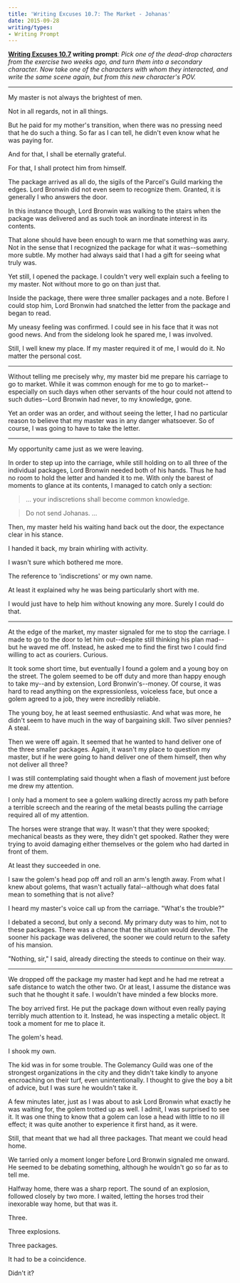 ```yaml
---
title: 'Writing Excuses 10.7: The Market - Johanas'
date: 2015-09-28
writing/types:
- Writing Prompt
---
```

**<a href="http://www.writingexcuses.com/2015/02/15/writing-excuses-10-7-who-are-all-these-people/">Writing Excuses 10.7</a> writing prompt**: *Pick one of the dead-drop characters from the exercise two weeks ago, and turn them into a secondary character. Now take one of the characters with whom they interacted, and write the same scene again, but from this new character's POV.*

* * *

My master is not always the brightest of men.

Not in all regards, not in all things.

But he paid for my mother's transition, when there was no pressing need that he do such a thing. So far as I can tell, he didn't even know what he was paying for.

And for that, I shall be eternally grateful.

<!--more-->

For that, I shall protect him from himself.

The package arrived as all do, the sigils of the Parcel's Guild marking the edges. Lord Bronwin did not even seem to recognize them. Granted, it is generally I who answers the door.


In this instance though, Lord Bronwin was walking to the stairs when the package was delivered and as such took an inordinate interest in its contents.

That alone should have been enough to warn me that something was awry. Not in the sense that I recognized the package for what it was--something more subtle. My mother had always said that I had a gift for seeing what truly was.

Yet still, I opened the package. I couldn't very well explain such a feeling to my master. Not without more to go on than just that.

Inside the package, there were three smaller packages and a note. Before I could stop him, Lord Bronwin had snatched the letter from the package and began to read.

My uneasy feeling was confirmed. I could see in his face that it was not good news. And from the sidelong look he spared me, I was involved.

Still, I well knew my place. If my master required it of me, I would do it. No matter the personal cost.

* * *

Without telling me precisely why, my master bid me prepare his carriage to go to market. While it was common enough for me to go to market--especially on such days when other servants of the hour could not attend to such duties--Lord Bronwin had never, to my knowledge, gone.

Yet an order was an order, and without seeing the letter, I had no particular reason to believe that my master was in any danger whatsoever.
So of course, I was going to have to take the letter.

* * *

My opportunity came just as we were leaving.

In order to step up into the carriage, while still holding on to all three of the individual packages, Lord Bronwin needed both of his hands. Thus he had no room to hold the letter and handed it to me. With only the barest of moments to glance at its contents, I managed to catch only a section:


> ... your indiscretions shall become common knowledge.

> Do not send Johanas. ...


Then, my master held his waiting hand back out the door, the expectance clear in his stance.

I handed it back, my brain whirling with activity.

I wasn't sure which bothered me more.

The reference to 'indiscretions' or my own name.

At least it explained why he was being particularly short with me.

I would just have to help him without knowing any more. Surely I could do that.

* * *

At the edge of the market, my master signaled for me to stop the carriage. I made to go to the door to let him out--despite still thinking his plan mad--but he waved me off. Instead, he asked me to find the first two I could find willing to act as couriers. Curious.

It took some short time, but eventually I found a golem and a young boy on the street. The golem seemed to be off duty and more than happy enough to take my--and by extension, Lord Bronwin's--money. Of course, it was hard to read anything on the expressionless, voiceless face, but once a golem agreed to a job, they were incredibly reliable.

The young boy, he at least seemed enthusiastic. And what was more, he didn't seem to have much in the way of bargaining skill. Two silver pennies? A steal.

Then we were off again. It seemed that he wanted to hand deliver one of the three smaller packages. Again, it wasn't my place to question my master, but if he were going to hand deliver one of them himself, then why not deliver all three?

I was still contemplating said thought when a flash of movement just before me drew my attention.

I only had a moment to see a golem walking directly across my path before a terrible screech and the rearing of the metal beasts pulling the carriage required all of my attention.

The horses were strange that way. It wasn't that they were spooked; mechanical beasts as they were, they didn't get spooked. Rather they were trying to avoid damaging either themselves or the golem who had darted in front of them.

At least they succeeded in one.

I saw the golem's head pop off and roll an arm's length away. From what I knew about golems, that wasn't actually fatal--although what does fatal mean to something that is not alive?

I heard my master's voice call up from the carriage. "What's the trouble?"

I debated a second, but only a second. My primary duty was to him, not to these packages. There was a chance that the situation would devolve. The sooner his package was delivered, the sooner we could return to the safety of his mansion.

"Nothing, sir," I said, already directing the steeds to continue on their way.

* * *

We dropped off the package my master had kept and he had me retreat a safe distance to watch the other two. Or at least, I assume the distance was such that he thought it safe. I wouldn't have minded a few blocks more.

The boy arrived first. He put the package down without even really paying terribly much attention to it. Instead, he was inspecting a metalic object. It took a moment for me to place it.

The golem's head.

I shook my own.

The kid was in for some trouble. The Golemancy Guild was one of the strongest organizations in the city and they didn't take kindly to anyone encroaching on their turf, even unintentionally. I thought to give the boy a bit of advice, but I was sure he wouldn't take it.

A few minutes later, just as I was about to ask Lord Bronwin what exactly he was waiting for, the golem trotted up as well. I admit, I was surprised to see it. It was one thing to know that a golem can lose a head with little to no ill effect; it was quite another to experience it first hand, as it were.

Still, that meant that we had all three packages. That meant we could head home.

We tarried only a moment longer before Lord Bronwin signaled me onward. He seemed to be debating something, although he wouldn't go so far as to tell me.

Halfway home, there was a sharp report. The sound of an explosion, followed closely by two more. I waited, letting the horses trod their inexorable way home, but that was it.

Three.

Three explosions.

Three packages.

It had to be a coincidence.

Didn't it?

